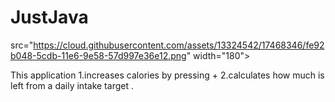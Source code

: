 # JustJava
src="https://cloud.githubusercontent.com/assets/13324542/17468346/fe92b048-5cdb-11e6-9e58-57d997e36e12.png" width="180">

This application 
1.increases  calories by pressing + 
2.calculates how much is left from a daily intake target
.
